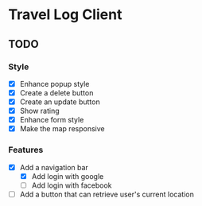 # Travel Log Client

## TODO

### Style

- [x] Enhance popup style
- [x] Create a delete button
- [x] Create an update button
- [x] Show rating
- [x] Enhance form style
- [x] Make the map responsive

### Features

- [x] Add a navigation bar
  - [x] Add login with google
  - [ ] Add login with facebook
- [ ] Add a button that can retrieve user's current location
